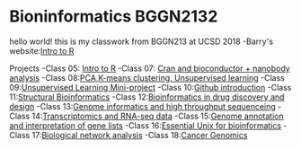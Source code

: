 # Bioninformatics BGGN2132

hello world! this is my classwork from BGGN213 at UCSD 2018
-Barry's website:[Intro to R](https://bioboot.github.io/bggn213_S18/)

Projects
-Class 05: [Intro to R](https://bioboot.github.io/bggn213_S18/)
-Class 07: [Cran and bioconductor + nanobody analysis](https://github.com/Chris-Milianta/bggn2132/blob/master/class%207/class7.md)
-Class 08:[PCA,K-means clustering, Unsupervised learning](https://github.com/Chris-Milianta/bggn2132/blob/master/Lecture%208/lecture_8markdown.md)
-Class 09:[Unsupervised Learning Mini-project](https://github.com/Chris-Milianta/bggn2132/blob/master/class9_project/class9.md)
-Class 10:[Github introduction]()
-Class 11:[Structural Bioinformatics](https://github.com/Chris-Milianta/bggn2132/tree/master/class11)
-Class 12:[Bioinformatics in drug discovery and design]()
-Class 13:[Genome informatics and high throughput sequenceing]()
-Class 14:[Transcriptomics and RNA-seq data]()
-Class 15:[Genome annotation and interpretation of gene lists]()
-Class 16:[Essential Unix for bioinformatics]()
-Class 17:[Biological network analysis]()
-Class 18:[Cancer Genomics]()
